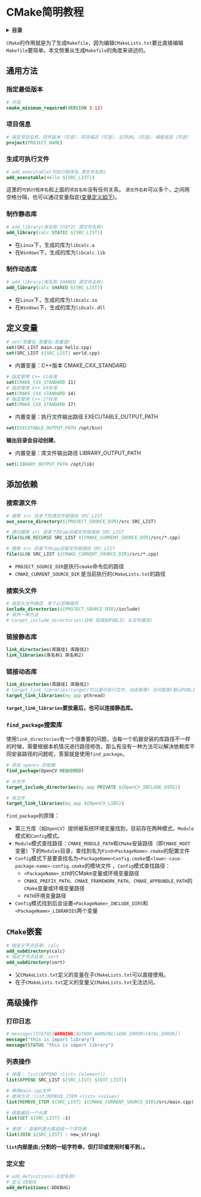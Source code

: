 # CMake简明教程

<details>
<summary><b>目录</b></summary>

[通用方法](#通用方法)</br>
[指定最低版本](#指定最低版本)</br>
[项目信息](#项目信息)</br>
[生成可执行文件](#生成可执行文件)</br>
[制作静态库](#制作静态库)</br>
[制作动态库](#制作动态库)</br>
[定义变量](#定义变量)</br>
[添加依赖](#添加依赖)</br>
[搜索源文件](#搜索源文件)</br>
[搜索头文件](#搜索头文件)</br>
[链接静态库](#链接静态库)</br>
[链接动态库](#链接动态库)</br>
[`CMake`嵌套](#cmake嵌套)</br>
[打印日志](#打印日志)</br>
[列表操作](#列表操作)</br>
[定义宏](#定义宏)</br>
</details>

`CMake`的作用就是为了生成`Makefile`，因为编辑`CMakeLists.txt`要比直接编辑`Makefile`要简单。本文侧重从生成`Makefile`的角度来讲述的。

## 通用方法

### 指定最低版本

```cmake
# 可选
cmake_minimum_required(VERSION 3.12)
```

### 项目信息

```cmake
# 指定项目名称、软件版本（可选）、项目描述（可选）、主页URL（可选）、编程语言（可选）
project(PROJECT_NAME)
```

### 生成可执行文件

```cmake
# add_executable(可执行程序名 源文件名称)
add_executable(Hello ${SRC_LIST})
```

这里的`可执行程序名`和上面的`项目名称`没有任何关系。
`源文件名称`可以多个，之间用空格分隔，也可以通过变量指定([变量定义如下](#定义变量))。

### 制作静态库

```cmake
# add_library(库名称 STATIC 源文件名称)
add_library(calc STATIC ${SRC_LIST})
```

- 在`Linux`下，生成的库为`libcalc.a`
- 在`Windows`下，生成的库为`libcalc.lib`

### 制作动态库

```cmake
# add_library(库名称 SHARED 源文件名称)
add_library(calc SHARED ${SRC_LIST})
```

- 在`Linux`下，生成的库为`libcalc.so`
- 在`Windows`下，生成的库为`libcalc.dll`

## 定义变量

```cmake
# set(变量名 变量名/变量值)
set(SRC_LIST main.cpp hello.cpp)
set(SRC_LIST ${SRC_LIST} world.cpp)
```

- 内置变量：C++版本 CMAKE_CXX_STANDARD

```cmake
# 指定使用 C++ 11标准
set(CMAKE_CXX_STANDARD 11)
# 指定使用 C++ 14标准
set(CMAKE_CXX_STANDARD 14)
# 指定使用 C++ 17标准
set(CMAKE_CXX_STANDARD 17)
```

- 内置变量：执行文件输出路径  EXECUTABLE_OUTPUT_PATH

```cmake
set(EXECUTABLE_OUTPUT_PATH /opt/bin)
```

**输出目录会自动创建**。

- 内置变量：库文件输出路径  LIBRARY_OUTPUT_PATH

```cmake
set(LIBRARY_OUTPUT_PATH /opt/lib)
```

## 添加依赖

### 搜索源文件

```cmake
# 搜索 src 目录下的源文件赋值给 SRC_LIST
aux_source_directory(${PROJECT_SOURCE_DIR}/src SRC_LIST)

# 递归搜索 src 目录下的cpp后缀文件赋值给 SRC_LIST
file(GLOB_RECURSE SRC_LIST ${CMAKE_CURRENT_SOURCE_DIR}/src/*.cpp)

# 搜索 src 目录下的cpp后缀文件赋值给 SRC_LIST
file(GLOB SRC_LIST ${CMAKE_CURRENT_SOURCE_DIR}/src/*.cpp)
```

- `PROJECT_SOURCE_DIR`是执行`cmake`命令后的路径
- `CMAKE_CURRENT_SOURCE_DIR` 是当前执行的`CMakeLists.txt`的路径

### 搜索头文件

```cmake
# 指定头文件路径，多个以空格隔开
include_directories(${PROJECT_SOURCE_DIR}/include)
# 另外一种方法
# target_include_directories(目标 权限如PUBLIC 头文件路径)
```

### 链接静态库

```cmake
link_directories(库路径1 库路径2)
link_libraries(库名称1 库名称2)
```

### 链接动态库

```cmake
link_directories(库路径1 库路径2)
# target_link_libraries(target(可以是可执行文件、动态库等) 访问权限(默认PUBLIC，可选) 库名称)
target_link_libraries(my_app pthread)
```

**`target_link_libraries`要放最后，也可以连接静态库。**

### `find_package`搜索库

使用`link_directories`有一个很重要的问题，当每一个机器安装的库路径不一样的时候，需要根据本机情况进行路径修改，那么有没有一种方法可以解决依赖库不同安装路径的问题呢，答案就是使用`find_package`。

```cmake
# 添加 opencv 的依赖
find_package(OpenCV REQUIRED)

# 头文件
target_include_directories(my_app PRIVATE ${OpenCV_INCLUDE_DIRS})

# 库文件
target_link_libraries(my_app ${OpenCV_LIBS})
```

`find_package`的原理：

- 第三方库（如`OpenCV`）提供被系统环境变量找到，目前存在两种模式，`Module`模式和`Config`模式。
- `Module`模式查找路径：`CMAKE_MODULE_PATH`和`CMake`安装路径（即`CMAKE_ROOT`变量）下的`Modules`目录，查找到名为`Find<PackageName>.cmake`的配置文件
- `Config`模式下是要查找名为`<PackageName>Config.cmake`或`<lower-case-package-name>-config.cmake`的模块文件
，`Config`模式查找路径：
  - `<PackageName>_DIR`的CMake变量或环境变量路径
  - `CMAKE_PREFIX_PATH`、`CMAKE_FRAMEWORK_PATH`、`CMAKE_APPBUNDLE_PATH`的`CMake`变量或环境变量路径
  - `PATH`环境变量路径
- `Config`模式找到后会设置`<PackageName>_INCLUDE_DIRS`和`<PackageName>_LIBRARIES`两个变量

## `CMake`嵌套

```cmake
# 指定子节点目录: calc
add_subdirectory(calc)
# 指定子节点目录: sort
add_subdirectory(sort)
```

- 父`CMakeLists.txt`定义的变量在子`CMakeLists.txt`可以直接使用。
- 在子`CMakeLists.txt`定义的变量父`CMakeLists.txt`无法访问。

## 高级操作

### 打印日志

```cmake
# message([STATUS|WARNING|AUTHOR_WARNING|SEND_ERROR|FATAL_ERROR])
message("this is import library")
message(STATUS "this is import library")
```

### 列表操作

```cmake
# 拼接： list(APPEND <list> [element])
list(APPEND SRC_LIST ${SRC_LIST} ${EXT_LIST})

# 移除main.cpp文件
# 使用方式：list(REMOVE_ITEM <list> <value>)
list(REMOVE_ITEM ${SRC_LIST} ${CMAKE_CURRENT_SOURCE_DIR}/src/main.cpp)

# 获取最后一个元素
list(GET ${SRC_LIST} -1)

# 使用`:`连接列表元素组成一个字符串
list(JOIN ${SRC_LIST} : new_string)
```

**`list`内部是由`;`分割的一组字符串，但打印或使用时看不到`;`。**

### 定义宏

```cmake
# add_definitions(-D宏名称)
# 定义 DEBUG
add_definitions(-DDEBUG)
```
